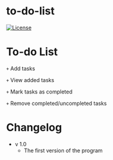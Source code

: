 # to-do-list
[![License][license-image]][license-url]

# To-do List
<code>+</code> Add tasks

<code>+</code> View added tasks

<code>+</code> Mark tasks as completed

<code>+</code> Remove completed/uncompleted tasks

# Changelog
- v 1.0
  - The first version of the program

[license-url]: https://github.com/babuush/to-do-list/blob/main/LICENSE
[license-image]: https://img.shields.io/badge/license-MIT-blue.svg?style=flat

